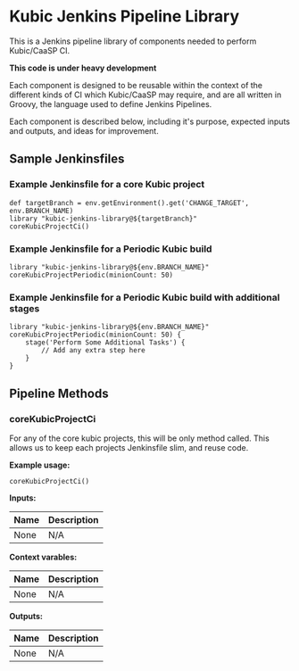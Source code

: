 Kubic Jenkins Pipeline Library
==============================

This is a Jenkins pipeline library of components needed to perform Kubic/CaaSP
CI.

**This code is under heavy development**

Each component is designed to be reusable within the context of the different
kinds of CI which Kubic/CaaSP may require, and are all written in Groovy, the
language used to define Jenkins Pipelines.

Each component is described below, including it's purpose, expected inputs and
outputs, and ideas for improvement.

Sample Jenkinsfiles
-------------------

### Example Jenkinsfile for a core Kubic project

    def targetBranch = env.getEnvironment().get('CHANGE_TARGET', env.BRANCH_NAME)
    library "kubic-jenkins-library@${targetBranch}"
    coreKubicProjectCi()

### Example Jenkinsfile for a Periodic Kubic build

	library "kubic-jenkins-library@${env.BRANCH_NAME}"
	coreKubicProjectPeriodic(minionCount: 50)

### Example Jenkinsfile for a Periodic Kubic build with additional stages

	library "kubic-jenkins-library@${env.BRANCH_NAME}"
	coreKubicProjectPeriodic(minionCount: 50) {
		stage('Perform Some Additional Tasks') {
			// Add any extra step here
		}
	}


Pipeline Methods
----------------

### coreKubicProjectCi

For any of the core kubic projects, this will be only method called. This allows us to
keep each projects Jenkinsfile slim, and reuse code.

**Example usage:**

    coreKubicProjectCi()

**Inputs:**

| Name | Description |
|:-----|:------------|
| None | N/A         |

**Context varables:**

| Name | Description |
|:-----|:------------|
| None | N/A         |

**Outputs:**

| Name | Description |
|:-----|:------------|
| None | N/A         |
